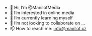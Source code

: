 - 👋 Hi, I’m @ManilotMedia
- 👀 I’m interested in online media
- 🌱 I’m currently learning myself
- 💞️ I’m not looking to collaborate on ...
- 📫 How to reach me: info@manilot.cz

<!---
ManilotMedia/ManilotMedia is a ✨ special ✨ repository because its `README.md` (this file) appears on your GitHub profile.
You can click the Preview link to take a look at your changes.
--->
